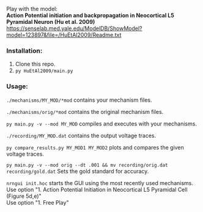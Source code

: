 Play with the model:  
**Action Potential initiation and backpropagation in Neocortical L5 Pyramidal Neuron (Hu et al. 2009)**  
https://senselab.med.yale.edu/ModelDB/ShowModel?model=123897&file=/HuEtAl2009/Readme.txt

### Installation:
1) Clone this repo.  
2) `py HuEtAl2009/main.py`  


### Usage:
`./mechanisms/MY_MOD/*mod` contains your mechanism files.  

`./mechanisms/orig/*mod` contains the original mechanism files.  

`py main.py -v --mod MY_MOD` compiles and executes with your mechanisms.  

`./recording/MY_MOD.dat` contains the output voltage traces.  

`py compare_results.py MY_MOD1 MY_MOD2` plots and compares the given voltage traces.

`py main.py -v --mod orig --dt .001 && mv recording/orig.dat recording/gold.dat`  Sets the gold standard for accuracy.

`nrngui init.hoc` starts the GUI using the most recently used mechanisms.  
Use option "1. Action Potential Initiation in Neocortical L5 Pyramidal Cell (Figure 5d,e)"  
Use option "1. Free Play"  

